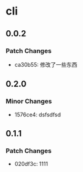 # cli

## 0.0.2

### Patch Changes

- ca30b55: 修改了一些东西

## 0.2.0

### Minor Changes

- 1576ce4: dsfsdfsd

## 0.1.1

### Patch Changes

- 020df3c: 1111
